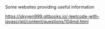 

Some websites providing useful information

https://skyyen999.gitbooks.io/-leetcode-with-javascript/content/questions/104md.html

